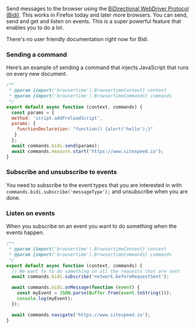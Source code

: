 Send messages to the browser using the [BiDirectional WebDriver Protocol (Bidi)](https://w3c.github.io/webdriver-bidi/). This works in Firefox today and later more browsers. You can send, send and get and listen on events. This is a super powerful feature that enables you to do a lot.

There's no user friendly documentation right now for Bidi.

### Sending a command

Here’s an example of sending a command that injects JavaScript that runs on every new document.

```javascript
/**
 * @param {import('browsertime').BrowsertimeContext} context
 * @param {import('browsertime').BrowsertimeCommands} commands
 */
export default async function (context, commands) {
  const params = {
  method: 'script.addPreloadScript',
  params: {
    functionDeclaration: "function() {alert('hello');}"
   }
  };
  await commands.bidi.send(params);
  await commands.measure.start('https://www.sitespeed.io');
}
```

### Subscribe and unsubscribe to events

You need to subscribe to the event types that you are interested in with `commands.bidi.subscribe('messageType');` and unsubscribe when you are done. 

### Listen on events

When you subscribe on an event you want to do something when the events happen.

```javascript
/**
 * @param {import('browsertime').BrowsertimeContext} context
 * @param {import('browsertime').BrowsertimeCommands} commands
 */
export default async function (context, commands) {
  // We want to to do something on all the requests that are sent
  await commands.bidi.subscribe('network.beforeRequestSent');

  await commands.bidi.onMessage(function (event) {
    const myEvent = JSON.parse(Buffer.from(event.toString()));
    console.log(myEvent);
  });

  await commands.navigate('https://www.sitespeed.io');
}
```